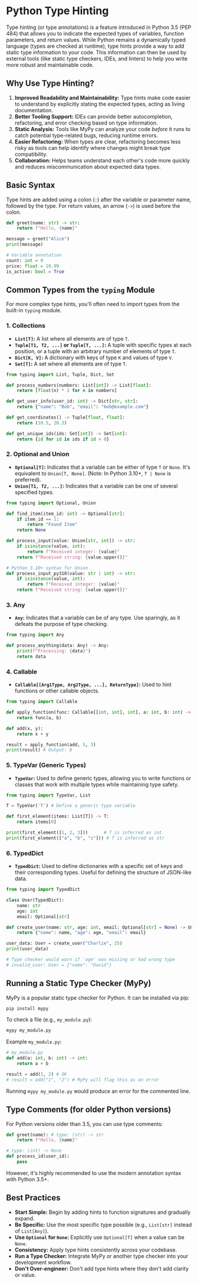 # Python Type Hinting

Type hinting (or type annotations) is a feature introduced in Python 3.5 (PEP 484) that allows you to indicate the expected types of variables, function parameters, and return values. While Python remains a dynamically typed language (types are checked at runtime), type hints provide a way to add static type information to your code. This information can then be used by external tools (like static type checkers, IDEs, and linters) to help you write more robust and maintainable code.

## Why Use Type Hinting?

1.  **Improved Readability and Maintainability:** Type hints make code easier to understand by explicitly stating the expected types, acting as living documentation.
2.  **Better Tooling Support:** IDEs can provide better autocompletion, refactoring, and error checking based on type information.
3.  **Static Analysis:** Tools like MyPy can analyze your code *before* it runs to catch potential type-related bugs, reducing runtime errors.
4.  **Easier Refactoring:** When types are clear, refactoring becomes less risky as tools can help identify where changes might break type compatibility.
5.  **Collaboration:** Helps teams understand each other's code more quickly and reduces miscommunication about expected data types.

## Basic Syntax

Type hints are added using a colon (`:`) after the variable or parameter name, followed by the type. For return values, an arrow (`->`) is used before the colon.

```python
def greet(name: str) -> str:
    return f"Hello, {name}"

message = greet("Alice")
print(message)

# Variable annotation
count: int = 0
price: float = 19.99
is_active: bool = True
```

## Common Types from the `typing` Module

For more complex type hints, you'll often need to import types from the built-in `typing` module.

### 1. Collections

-   **`List[T]`:** A list where all elements are of type `T`.
-   **`Tuple[T1, T2, ...]` or `Tuple[T, ...]`:** A tuple with specific types at each position, or a tuple with an arbitrary number of elements of type `T`.
-   **`Dict[K, V]`:** A dictionary with keys of type `K` and values of type `V`.
-   **`Set[T]`:** A set where all elements are of type `T`.

```python
from typing import List, Tuple, Dict, Set

def process_numbers(numbers: List[int]) -> List[float]:
    return [float(n) * 2 for n in numbers]

def get_user_info(user_id: int) -> Dict[str, str]:
    return {"name": "Bob", "email": "bob@example.com"}

def get_coordinates() -> Tuple[float, float]:
    return (10.5, 20.3)

def get_unique_ids(ids: Set[int]) -> Set[int]:
    return {id for id in ids if id > 0}
```

### 2. Optional and Union

-   **`Optional[T]`:** Indicates that a variable can be either of type `T` or `None`. It's equivalent to `Union[T, None]`. (Note: In Python 3.10+, `T | None` is preferred).
-   **`Union[T1, T2, ...]`:** Indicates that a variable can be one of several specified types.

```python
from typing import Optional, Union

def find_item(item_id: int) -> Optional[str]:
    if item_id == 1:
        return "Found Item"
    return None

def process_input(value: Union[str, int]) -> str:
    if isinstance(value, int):
        return f"Received integer: {value}"
    return f"Received string: {value.upper()}"

# Python 3.10+ syntax for Union
def process_input_py310(value: str | int) -> str:
    if isinstance(value, int):
        return f"Received integer: {value}"
    return f"Received string: {value.upper()}"
```

### 3. Any

-   **`Any`:** Indicates that a variable can be of any type. Use sparingly, as it defeats the purpose of type checking.

```python
from typing import Any

def process_anything(data: Any) -> Any:
    print(f"Processing: {data}")
    return data
```

### 4. Callable

-   **`Callable[[Arg1Type, Arg2Type, ...], ReturnType]`:** Used to hint functions or other callable objects.

```python
from typing import Callable

def apply_function(func: Callable[[int, int], int], a: int, b: int) -> int:
    return func(a, b)

def add(x, y):
    return x + y

result = apply_function(add, 5, 3)
print(result) # Output: 8
```

### 5. TypeVar (Generic Types)

-   **`TypeVar`:** Used to define generic types, allowing you to write functions or classes that work with multiple types while maintaining type safety.

```python
from typing import TypeVar, List

T = TypeVar('T') # Define a generic type variable

def first_element(items: List[T]) -> T:
    return items[0]

print(first_element([1, 2, 3]))      # T is inferred as int
print(first_element(["a", "b", "c"])) # T is inferred as str
```

### 6. TypedDict

-   **`TypedDict`:** Used to define dictionaries with a specific set of keys and their corresponding types. Useful for defining the structure of JSON-like data.

```python
from typing import TypedDict

class User(TypedDict):
    name: str
    age: int
    email: Optional[str]

def create_user(name: str, age: int, email: Optional[str] = None) -> User:
    return {"name": name, "age": age, "email": email}

user_data: User = create_user("Charlie", 25)
print(user_data)

# Type checker would warn if 'age' was missing or had wrong type
# invalid_user: User = {"name": "David"}
```

## Running a Static Type Checker (MyPy)

MyPy is a popular static type checker for Python. It can be installed via pip:

```bash
pip install mypy
```

To check a file (e.g., `my_module.py`):

```bash
mypy my_module.py
```

Example `my_module.py`:

```python
# my_module.py
def add(a: int, b: int) -> int:
    return a + b

result = add(1, 2) # OK
# result = add("1", "2") # MyPy will flag this as an error
```

Running `mypy my_module.py` would produce an error for the commented line.

## Type Comments (for older Python versions)

For Python versions older than 3.5, you can use type comments:

```python
def greet(name): # type: (str) -> str
    return f"Hello, {name}"

# type: (int) -> None
def process_id(user_id):
    pass
```

However, it's highly recommended to use the modern annotation syntax with Python 3.5+.

## Best Practices

-   **Start Simple:** Begin by adding hints to function signatures and gradually expand.
-   **Be Specific:** Use the most specific type possible (e.g., `List[str]` instead of `List[Any]`).
-   **Use `Optional` for `None`:** Explicitly use `Optional[T]` when a value can be `None`.
-   **Consistency:** Apply type hints consistently across your codebase.
-   **Run a Type Checker:** Integrate MyPy or another type checker into your development workflow.
-   **Don't Over-engineer:** Don't add type hints where they don't add clarity or value.
